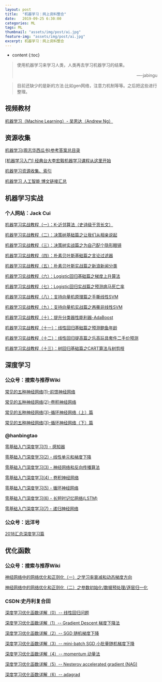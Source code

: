 ```yaml
---
layout: post
title:  "机器学习：网上资料整合"
date:   2019-09-25 6:30:00
categories: ML
tags: ML 
thumbnail: "assets/img/post/ai.jpg"
feature-img: "assets/img/post/ai.jpg"
excerpt: 机器学习：网上资料整合
---
```


* content
{:toc}
> 使用机器学习来学习人类，人类再去学习机器学习的结果。
>
> <p align="right">—-jabingu　　</p>



> 目前还缺少的是新的方法:比如gen网络，注意力机制等等。之后把这些进行整理。



## 视频教材

[机器学习（Machine Learning）- 吴恩达（Andrew Ng）](https://www.bilibili.com/video/av9912938?from=search&seid=10310828645516476483)



## 资源收集

[机器学习(周志华西瓜书)参考答案总目录](https://blog.csdn.net/icefire_tyh/article/details/52064910)

[[机器学习入门] 经典台大李宏毅机器学习课程从这里开始](https://blog.csdn.net/soulmeetliang/article/details/77461607)





[机器学习资源收集、索引](https://www.cnblogs.com/dyntao/p/8648969.html)

[机器学习 人工智能 博文链接汇总](https://blog.csdn.net/aliceyangxi1987/article/details/71911003)



## 机器学习实战

### 个人网站：Jack Cui

[机器学习实战教程（一）：K-近邻算法（史诗级干货长文）](https://cuijiahua.com/blog/2017/11/ml_1_knn.html)

[机器学习实战教程（二）：决策树基础篇之让我们从相亲说起](https://cuijiahua.com/blog/2017/11/ml_2_decision_tree_1.html)

[机器学习实战教程（三）：决策树实战篇之为自己配个隐形眼镜](https://cuijiahua.com/blog/2017/11/ml_3_decision_tree_2.html)

[机器学习实战教程（四）：朴素贝叶斯基础篇之言论过滤器](https://cuijiahua.com/blog/2017/11/ml_4_bayes_1.html)

[机器学习实战教程（五）：朴素贝叶斯实战篇之新浪新闻分类](https://cuijiahua.com/blog/2017/11/ml_5_bayes_2.html)

[机器学习实战教程（六）：Logistic回归基础篇之梯度上升算法](https://cuijiahua.com/blog/2017/11/ml_6_logistic_1.html)

[机器学习实战教程（七）：Logistic回归实战篇之预测病马死亡率](https://cuijiahua.com/blog/2017/11/ml_7_logistic_2.html)

[机器学习实战教程（八）：支持向量机原理篇之手撕线性SVM](https://cuijiahua.com/blog/2017/11/ml_8_svm_1.html)

[机器学习实战教程（九）：支持向量机实战篇之再撕非线性SVM](https://cuijiahua.com/blog/2017/11/ml_9_svm_2.html)

[机器学习实战教程（十）：提升分类器性能利器-AdaBoost](https://cuijiahua.com/blog/2017/11/ml_10_adaboost.html)

[机器学习实战教程（十一）：线性回归基础篇之预测鲍鱼年龄](https://cuijiahua.com/blog/2017/11/ml_11_regression_1.html)

[机器学习实战教程（十二）：线性回归提高篇之乐高玩具套件二手价预测](https://cuijiahua.com/blog/2017/12/ml_12_regression_2.html)

[机器学习实战教程（十三）：树回归基础篇之CART算法与树剪枝](https://cuijiahua.com/blog/2017/12/ml_13_regtree_1.html)


## 深度学习

###  公众号：搜索与推荐Wiki

[常见的五种神经网络(1)-前馈神经网络](https://mp.weixin.qq.com/s?__biz=MzI2MDU3OTgyOQ==&mid=2247485365&idx=1&sn=6599f17f954968b2225b4ba9ef060bd3&chksm=ea66cf2fdd1146394a3f377af9773d9d6eda02149dc8b2fa93e6dd0843c323f05f0f9eafc50f&scene=21#wechat_redirect)

[常见的五种神经网络(2)-卷积神经网络](https://mp.weixin.qq.com/s?__biz=MzI2MDU3OTgyOQ==&mid=2247485598&idx=1&sn=3a7ff3c6d5a9dc3d88bc325f714d9f9b&chksm=ea66c004dd11491204297b1c87d02cee86fded584e96c2a77a861949c75160977e5731aa866c&scene=21#wechat_redirect)

[常见的五种神经网络(3)-循环神经网络（上）篇](https://mp.weixin.qq.com/s?__biz=MzI2MDU3OTgyOQ==&mid=2247485661&idx=1&sn=aeaba5397ba00f1bf7d379cb07e1ac69&chksm=ea66c047dd1149516c49888a7a13cec5b5e2185aee481b078e6d1c060d2acec89e275fe90c40&scene=21#wechat_redirect)

[常见的五种神经网络(3)-循环神经网络（下）篇](https://mp.weixin.qq.com/s?__biz=MzI2MDU3OTgyOQ==&mid=2247485860&idx=1&sn=99fb91b1932374ab3c3812e261a481bb&chksm=ea66c13edd1148287fd4013d87d0abe6b25932f145199f2e1b79e2c2e4947ca5ffaceaeda8f3&scene=21#wechat_redirect)



### @hanbingtao

[零基础入门深度学习(1) - 感知器](https://www.zybuluo.com/hanbingtao/note/433855)

[零基础入门深度学习(2) - 线性单元和梯度下降](https://www.zybuluo.com/hanbingtao/note/448086)

[零基础入门深度学习(3) - 神经网络和反向传播算法](https://www.zybuluo.com/hanbingtao/note/476663)

[零基础入门深度学习(4) - 卷积神经网络](https://www.zybuluo.com/hanbingtao/note/485480)

[零基础入门深度学习(5) - 循环神经网络](https://zybuluo.com/hanbingtao/note/541458)

[零基础入门深度学习(6) - 长短时记忆网络(LSTM)](https://zybuluo.com/hanbingtao/note/581764)

[零基础入门深度学习(7) - 递归神经网络](https://zybuluo.com/hanbingtao/note/626300)



### 公众号：远洋号

[2018汇总深度学习篇](https://mp.weixin.qq.com/s?__biz=MjM5MzA1Mzc3Nw==&mid=2247484912&idx=1&sn=e073c55b0ed6bd838df88af4913e68af&chksm=a69da8ce91ea21d87253c5c3fe92453c176d10fe83c3e4333c06fc5f720cd9285a452f657bdb&scene=21#wechat_redirect)



## 优化函数

### 公众号：搜索与推荐Wiki

[神经网络中的网络优化和正则化（一）之学习率衰减和动态梯度方向](https://mp.weixin.qq.com/s/wwV2ZL1dQ9duVWAL_Dugsw)

[神经网络中的网络优化和正则化（二）之参数初始化/数据预处理/逐层归一化](https://mp.weixin.qq.com/s?src=11&timestamp=1569376689&ver=1873&signature=QT*56qzOaGnqaVAurUgA7Rltrk6BWwSCwXUv0UDfqWExDamCmyRShyZq7DV8MdbOg-4dkq7u-hyrrWqPIKMdxs2IaRv0i*hxhjp95aUKSsXWmPtR4tiscfMG9gd8WZ62&new=1)



###  CSDN:史丹利复合田

[深度学习优化函数详解（0）-- 线性回归问题](https://blog.csdn.net/tsyccnh/article/details/75714791)

[深度学习优化函数详解（1）-- Gradient Descent 梯度下降法](https://blog.csdn.net/tsyccnh/article/details/75948021)

[深度学习优化函数详解（2）-- SGD 随机梯度下降](https://blog.csdn.net/tsyccnh/article/details/76064087)

[深度学习优化函数详解（3）-- mini-batch SGD 小批量随机梯度下降](https://blog.csdn.net/tsyccnh/article/details/76136771)

[深度学习优化函数详解（4）-- momentum 动量法](https://blog.csdn.net/tsyccnh/article/details/76270707)

[深度学习优化函数详解（5）-- Nesterov accelerated gradient (NAG)](https://blog.csdn.net/tsyccnh/article/details/76673073)

[深度学习优化函数详解（6）-- adagrad](https://blog.csdn.net/tsyccnh/article/details/76769232)





